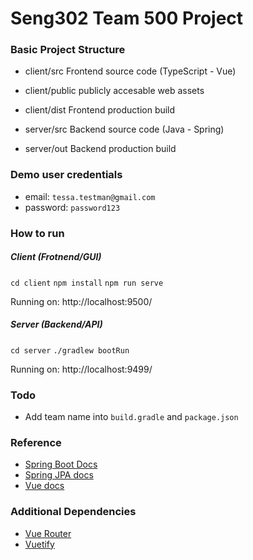 # Seng302 Team 500 Project

### Basic Project Structure
- client/src Frontend source code (TypeScript - Vue)
- client/public publicly accesable web assets
- client/dist Frontend production build

- server/src Backend source code (Java - Spring)
- server/out Backend production build

### Demo user credentials
- email: `tessa.testman@gmail.com`
- password: `password123`

### How to run
##### Client (Frotnend/GUI)
`cd client`
`npm install`
`npm run serve`

Running on: http://localhost:9500/

##### Server (Backend/API)
`cd server`
`./gradlew bootRun`

Running on: http://localhost:9499/


### Todo
- Add team name into `build.gradle` and `package.json`

### Reference
- [Spring Boot Docs](https://docs.spring.io/spring-boot/docs/current/reference/htmlsingle/)
- [Spring JPA docs](https://docs.spring.io/spring-data/jpa/docs/current/reference/html/#preface)
- [Vue docs](https://vuejs.org/v2/guide/)

### Additional Dependencies
- [Vue Router](https://router.vuejs.org/)
- [Vuetify](https://vuetifyjs.com/)
